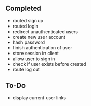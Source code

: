 ## Completed
- routed sign up
- routed login
- redirect unauthenticated users 
- create new user account
- hash password 
- finish authentication of user 
- store session in client 
- allow user to sign in 
- check if user exists before created 
- route log out 

## To-Do
- display current user links 
